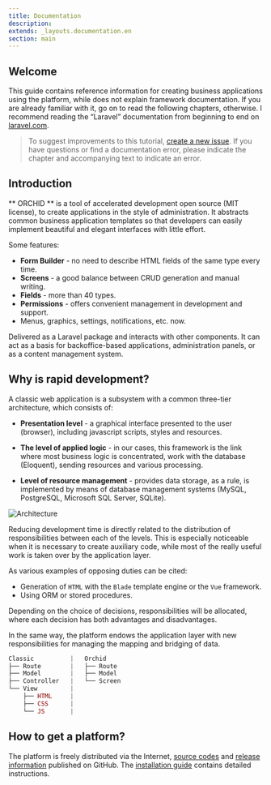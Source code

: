 ```yaml
---
title: Documentation
description: 
extends: _layouts.documentation.en
section: main
---
```


## Welcome

This guide contains reference information for creating business applications using the platform, while
does not explain framework documentation. If you are already familiar with it, go on to read the following chapters, otherwise.
I recommend reading the “Laravel” documentation from beginning to end on [laravel.com](http://laravel.com).

> To suggest improvements to this tutorial, [create a new issue](https://github.com/orchidsoftware/orchid.software/issues).
If you have questions or find a documentation error, please indicate the chapter and accompanying text to indicate an error.

## Introduction

** ORCHID ** is a tool of accelerated development open source (MIT license), to create applications in the style of administration. It abstracts common business application templates so that developers can easily implement beautiful and elegant interfaces with little effort.

Some features:

- **Form Builder** - no need to describe HTML fields of the same type every time.
- **Screens** - a good balance between CRUD generation and manual writing.
- **Fields** - more than 40 types.
- **Permissions** - offers convenient management in development and support.
- Menus, graphics, settings, notifications, etc. now.


Delivered as a Laravel package and interacts with other components. It can act as a basis for backoffice-based applications, administration panels, or as a content management system.

## Why is rapid development?

A classic web application is a subsystem with a common three-tier architecture, which consists of:

- **Presentation level** - a graphical interface presented to the user (browser), including javascript scripts, styles and resources.

- **The level of applied logic** - in our cases, this framework is the link where most business logic is concentrated, work with the database (Eloquent), sending resources and various processing.

- **Level of resource management** - provides data storage, as a rule, is implemented by means of database management systems (MySQL, PostgreSQL, Microsoft SQL Server, SQLite).

 
![Architecture](https://orchid.software/assets/img/scheme/architecture.jpg)

Reducing development time is directly related to the distribution of responsibilities between each of the levels. This is especially noticeable when it is necessary to create auxiliary code, while most of the really useful work is taken over by the application layer.

As various examples of opposing duties can be cited:
- Generation of `HTML` with the `Blade` template engine or the `Vue` framework.
- Using ORM or stored procedures.

Depending on the choice of decisions, responsibilities will be allocated, where each decision has both advantages and disadvantages.

In the same way, the platform endows the application layer with new responsibilities for managing the mapping and bridging of data.

```php
Classic          |   Orchid
├── Route        |   ├── Route   
├── Model        |   ├── Model 
├── Controller   |   └── Screen
└── View         |
    ├── HTML     |
    ├── CSS      |
    └── JS       |
```

## How to get a platform?

The platform is freely distributed via the Internet, [source codes](https://github.com/orchidsoftware/platform) and [release information](https://github.com/orchidsoftware/platform/releases) published on GitHub. The [installation guide](/en/docs/installation/) contains detailed instructions.
